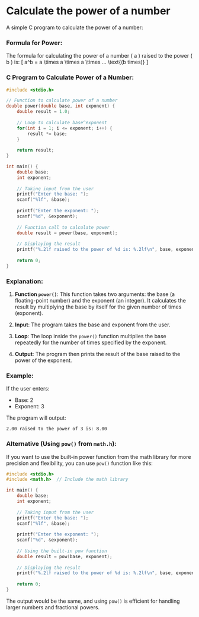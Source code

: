 # Calculate  the power of a number

A simple C program to calculate the power of a number:

### Formula for Power:
The formula for calculating the power of a number \( a \) raised to the power \( b \) is:
\[ a^b = a \times a \times a \times ... \text{(b times)} \]

### C Program to Calculate Power of a Number:

```c
#include <stdio.h>

// Function to calculate power of a number
double power(double base, int exponent) {
    double result = 1.0;
    
    // Loop to calculate base^exponent
    for(int i = 1; i <= exponent; i++) {
        result *= base;
    }
    
    return result;
}

int main() {
    double base;
    int exponent;
    
    // Taking input from the user
    printf("Enter the base: ");
    scanf("%lf", &base);
    
    printf("Enter the exponent: ");
    scanf("%d", &exponent);
    
    // Function call to calculate power
    double result = power(base, exponent);
    
    // Displaying the result
    printf("%.2lf raised to the power of %d is: %.2lf\n", base, exponent, result);
    
    return 0;
}
```

### Explanation:
1. **Function `power()`**: This function takes two arguments: the base (a floating-point number) and the exponent (an integer). It calculates the result by multiplying the base by itself for the given number of times (exponent).
   
2. **Input**: The program takes the base and exponent from the user.

3. **Loop**: The loop inside the `power()` function multiplies the base repeatedly for the number of times specified by the exponent.

4. **Output**: The program then prints the result of the base raised to the power of the exponent.

### Example:
If the user enters:
- Base: 2
- Exponent: 3

The program will output:
```
2.00 raised to the power of 3 is: 8.00
```

### Alternative (Using `pow()` from `math.h`):
If you want to use the built-in power function from the math library for more precision and flexibility, you can use `pow()` function like this:

```c
#include <stdio.h>
#include <math.h>  // Include the math library

int main() {
    double base;
    int exponent;
    
    // Taking input from the user
    printf("Enter the base: ");
    scanf("%lf", &base);
    
    printf("Enter the exponent: ");
    scanf("%d", &exponent);
    
    // Using the built-in pow function
    double result = pow(base, exponent);
    
    // Displaying the result
    printf("%.2lf raised to the power of %d is: %.2lf\n", base, exponent, result);
    
    return 0;
}
```

The output would be the same, and using `pow()` is efficient for handling larger numbers and fractional powers.